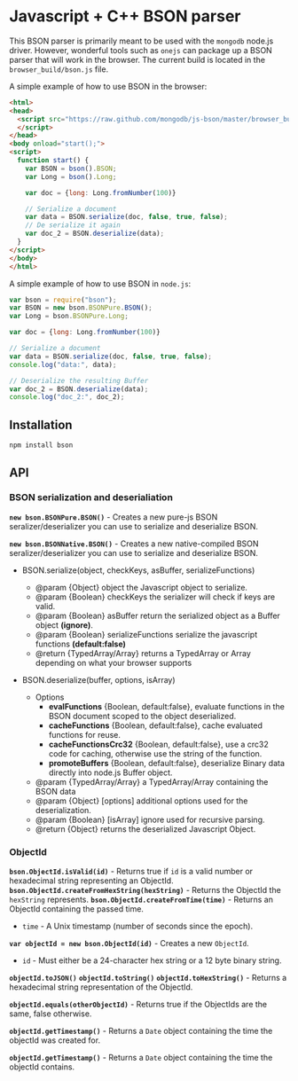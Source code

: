 Javascript + C++ BSON parser
============================

This BSON parser is primarily meant to be used with the `mongodb` node.js driver.
However, wonderful tools such as `onejs` can package up a BSON parser that will work in the browser.
The current build is located in the `browser_build/bson.js` file.

A simple example of how to use BSON in the browser:

```html
<html>
<head>
  <script src="https://raw.github.com/mongodb/js-bson/master/browser_build/bson.js">
  </script>
</head>
<body onload="start();">
<script>
  function start() {
    var BSON = bson().BSON;
    var Long = bson().Long;

    var doc = {long: Long.fromNumber(100)}

    // Serialize a document
    var data = BSON.serialize(doc, false, true, false);
    // De serialize it again
    var doc_2 = BSON.deserialize(data);
  }
</script>
</body>
</html>
```

A simple example of how to use BSON in `node.js`:

```javascript
var bson = require("bson");
var BSON = new bson.BSONPure.BSON();
var Long = bson.BSONPure.Long;

var doc = {long: Long.fromNumber(100)}

// Serialize a document
var data = BSON.serialize(doc, false, true, false);
console.log("data:", data);

// Deserialize the resulting Buffer
var doc_2 = BSON.deserialize(data);
console.log("doc_2:", doc_2);
```

## Installation

`npm install bson`

## API

### BSON serialization and deserialiation

**`new bson.BSONPure.BSON()`** - Creates a new pure-js BSON seralizer/deserializer you can use to serialize and deserialize BSON.

**`new bson.BSONNative.BSON()`** - Creates a new native-compiled BSON seralizer/deserializer you can use to serialize and deserialize BSON.

  * BSON.serialize(object, checkKeys, asBuffer, serializeFunctions)
     * @param {Object} object the Javascript object to serialize.
     * @param {Boolean} checkKeys the serializer will check if keys are valid.
     * @param {Boolean} asBuffer return the serialized object as a Buffer object **(ignore)**.
     * @param {Boolean} serializeFunctions serialize the javascript functions **(default:false)**
     * @return {TypedArray/Array} returns a TypedArray or Array depending on what your browser supports
 
  * BSON.deserialize(buffer, options, isArray)
     * Options
       * **evalFunctions** {Boolean, default:false}, evaluate functions in the BSON document scoped to the object deserialized.
       * **cacheFunctions** {Boolean, default:false}, cache evaluated functions for reuse.
       * **cacheFunctionsCrc32** {Boolean, default:false}, use a crc32 code for caching, otherwise use the string of the function.
       * **promoteBuffers** {Boolean, default:false}, deserialize Binary data directly into node.js Buffer object.
     * @param {TypedArray/Array} a TypedArray/Array containing the BSON data
     * @param {Object} [options] additional options used for the deserialization.
     * @param {Boolean} [isArray] ignore used for recursive parsing.
     * @return {Object} returns the deserialized Javascript Object.

### ObjectId

**`bson.ObjectId.isValid(id)`** - Returns true if `id` is a valid number or hexadecimal string representing an ObjectId.
**`bson.ObjectId.createFromHexString(hexString)`** - Returns the ObjectId the `hexString` represents.
**`bson.ObjectId.createFromTime(time)`** - Returns an ObjectId containing the passed time.
* `time` - A Unix timestamp (number of seconds since the epoch).

**`var objectId = new bson.ObjectId(id)`** - Creates a new `ObjectId`.
* `id` - Must either be a 24-character hex string or a 12 byte binary string.

**`objectId.toJSON()`**
**`objectId.toString()`**
**`objectId.toHexString()`** - Returns a hexadecimal string representation of the ObjectId.

**`objectId.equals(otherObjectId)`** - Returns true if the ObjectIds are the same, false otherwise.

**`objectId.getTimestamp()`** - Returns a `Date` object containing the time the objectId was created for.



**`objectId.getTimestamp()`** - Returns a `Date` object containing the time the objectId contains.


